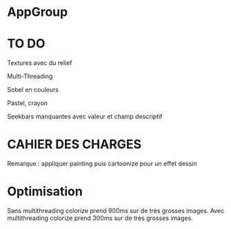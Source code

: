 # AppGroup

# TO DO

Textures avec du relief

Multi-Threading

Sobel en couleurs

Pastel, crayon

Seekbars manquantes avec valeur et champ descriptif

# CAHIER DES CHARGES

Remarque : appliquer painting puis cartoonize pour un effet dessin

# Optimisation

Sans multithreading  colorize prend 900ms sur de très grosses images.
Avec multithreading colorize prend 300ms sur de très grosses images.
